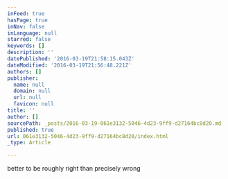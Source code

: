 ```yaml
---
inFeed: true
hasPage: true
inNav: false
inLanguage: null
starred: false
keywords: []
description: ''
datePublished: '2016-03-19T21:58:15.043Z'
dateModified: '2016-03-19T21:56:48.221Z'
authors: []
publisher:
  name: null
  domain: null
  url: null
  favicon: null
title: ''
author: []
sourcePath: _posts/2016-03-19-061e3132-5046-4d23-9ff9-d27164bc8d20.md
published: true
url: 061e3132-5046-4d23-9ff9-d27164bc8d20/index.html
_type: Article

---
```

better to be roughly right than precisely wrong